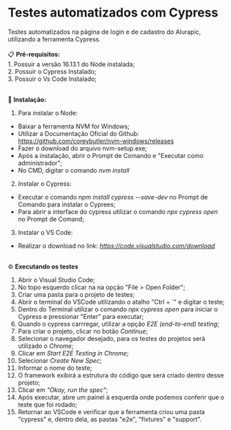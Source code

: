 <html>
 <head>
  <h1>Testes automatizados com Cypress</h1>
 </head> Testes automatizados na página de login e de cadastro do Alurapic, utilizando a ferramenta Cypress.<br />
 <br />
📋 <b>Pré-requisitos:</b> <br />
1. Possuir a versão 16.13.1 do Node instalada;<br />
2. Possuir o Cypress Instalado; <br />
3. Possuir o Vs Code Instalado; <br /> <br />
        
🔧 <b>Instalação:</b>
1. Para instalar o Node:
- Baixar a ferramenta NVM for Windows;
- Utilizar a Documentação Oficial do Github: https://github.com/coreybutler/nvm-windows/releases
- Fazer o download do arquivo nvm-setup.exe;
- Após a instalação, abrir o Prompt de Comando e "Executar como administrador";  
- No CMD, digitar o comando <i>nvm install</i>
        
2. Instalar o Cypress: <br />
- Executar o comando <i>npm install cypress --save-dev</i> no Prompt de Comando para instalar o Cyprees; 
- Para abrir a interface do cypress utilizar o comando <i>npx cypress open</i> no Prompt de Comand; <br />

3. Instalar o VS Code: <br/>
- Realizar o download no link: <i>https://code.visualstudio.com/download</i> <br/> <br/>

⚙️ <b>Executando os testes</b> <br/>
1. Abrir o Visual Studio Code; <br/>
2. No topo esquerdo clicar na na opção "File > Open Folder"; <br/>
3. Criar uma pasta para o projeto de testes; <br/>
4. Abrir o terminal do VSCode utilizando o atalho "Ctrl + `" e digitar o teste; <br>
5. Dentro do Terminal utilizar o comando <i>npx cypress open</i> para iniciar o Cypress e pressionar "Enter" para executar; <br/>
6. Quando o cypress carrregar, utilizar a opção <i>E2E (end-to-end) testing</i>; <br/>
7. Para criar o projeto, clicar no botão <i>Continue</i>; <br/>
8. Selecionar o navegador desejado, para os testes do projetos será utilizado o <i>Chrome</i>;<br/>
9. Clicar em <i>Start E2E Testing in Chrome</i>; <br/>
10. Selecionar <i>Create New Spec</i>; <br/>
11. Informar o nome do teste; <br>
12. O framework exibirá a estrutura do código que será criado dentro desse projeto; <br/>
13. Clicar em <i>"Okay, run the spec"</i>; <br>
14. Após executar, abre um painel à esquerda onde podemos conferir que o teste que foi rodado; <br/>
15. Retornar ao VSCode e verificar que a ferramenta criou uma pasta "cypress" e, dentro dela, as pastas "e2e", "fixtures" e "support".
   
</html>
